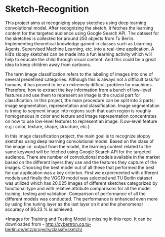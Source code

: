 # Sketch-Recognition

This project aims at recognizing sloppy sketches using deep learning convolutional model. After
recognizing the sketch, it fetches the learning content for the targeted audience using Google Search API.
The dataset for the sketches is collected for around 250 objects from Tu Berlin. Implementing theoretical
knowledge gained in classes such as Learning Agents, Supervised Machine Learning, etc. into a real-time
application. A kid’s sloppy sketches can be made into a fun learning activity which will help to educate the
child through visual content. And this could be a great idea to keep children away from cartoons.


The term image classification refers to the labeling of images into one of several predefined categories.
Although this is always not a difficult task for humans, it has proved to be an extremely difficult problem
for machines. Therefore, how to extract the key information from a bunch of low-level features and use
them to represent an image is the crucial part for classification. In this project, the main procedure can be
split into 3 parts: image segmentation, representation and classification. Image segmentation is trying to
segment image into regions such that each region is roughly homogeneous in color and texture and Image
representation concentrates on how to use low-level features to represent an image. (Low-level feature
e.g.: color, texture, shape, structure, etc.).

In this image classification project, the main goal is to recognize sloppy sketches using deep learning
convolutional model. Based on the class of the image i.e. output from the model, the learning content
related to the same keyword will be fetched using Google Search API for the targeted audience. There are
number of convolutional models available in the market based on the different layers they use and the
features they capture of the images. Choosing the best model out of all these that performed the best for
our application was a key criterion. First we experimented with different models and finally the VGG19
model was selected and TU Berlin dataset was utilized which has 20,025 images of different sketches
categorized by functional type and with relative attribute comparisons for all the model training, testing
and validation. Comparison of performance of all the different models was conducted. The performance
is enhanced even more by using fine tuning layer as the last layer on it and the phenomenal accuracy of
96.23 % is achieved.

*Images for Training and Testing Model is missing in this repo. It can be downloaded from - http://cybertron.cg.tu-berlin.de/eitz/projects/classifysketch/
